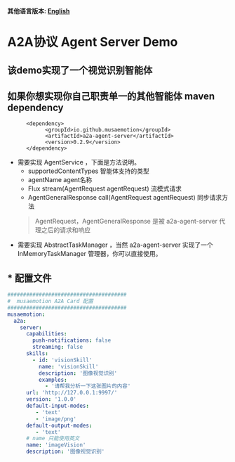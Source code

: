 **其他语言版本: [English](README.md)**

# A2A协议 Agent Server Demo
## 该demo实现了一个视觉识别智能体

## 如果你想实现你自己职责单一的其他智能体 maven dependency
```maven
      <dependency>
            <groupId>io.github.musaemotion</groupId>
            <artifactId>a2a-agent-server</artifactId>
            <version>0.2.9</version>
      </dependency>
```


* 需要实现 AgentService ，下面是方法说明。
     - supportedContentTypes  智能体支持的类型
     - agentName  agent名称
     - Flux<AgentGeneralResponse> stream(AgentRequest agentRequest) 流模式请求
     - AgentGeneralResponse call(AgentRequest agentRequest) 同步请求方法
    > AgentRequest，AgentGeneralResponse 是被 a2a-agent-server 代理之后的请求和响应
* 需要实现 AbstractTaskManager ，当然  a2a-agent-server 实现了一个 InMemoryTaskManager 管理器，你可以直接使用。

## * 配置文件
```yml
######################################
#  musaemotion A2A Card 配置
######################################
musaemotion:
  a2a:
    server:
      capabilities:
        push-notifications: false
        streaming: false
      skills:
        - id: 'visionSkill'
          name: 'visionSkill'
          description: '图像视觉识别'
          examples:
            - '请帮我分析一下这张图片的内容'
      url: 'http://127.0.0.1:9997/'
      version: '1.0.0'
      default-input-modes:
         - 'text'
         - 'image/png'
      default-output-modes:
         - 'text'
      # name 只能使用英文
      name: 'imageVision'
      description: '图像视觉识别'

```
